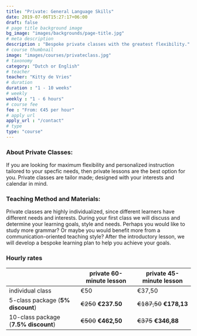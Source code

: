 ```yaml
---
title: "Private: General Language Skills"
date: 2019-07-06T15:27:17+06:00
draft: false
# page title background image
bg_image: "images/backgrounds/page-title.jpg"
# meta description
description : "Bespoke private classes with the greatest flexibility."
# course thumbnail
image: "images/courses/privateclass.jpg"
# taxonomy
category: "Dutch or English"
# teacher
teacher: "Kitty de Vries"
# duration
duration : "1 - 10 weeks"
# weekly
weekly : "1 - 6 hours"
# course fee
fee : "From: €45 per hour"
# apply url
apply_url : "/contact"
# type
type: "course"
---
```



### About Private Classes:
If you are looking for maximum flexibility and personalized instruction tailored to your specfic needs, then private lessons are the best option for you. Private classes are tailor made; designed with your interests and calendar in mind. 

### Teaching Method and Materials:
Private classes are highly individualized, since different learners have different needs and interests. During your first class we will discuss and determine your learning goals, style and needs. Perhaps you would like to study more grammar? Or maybe you would benefit more from a communication-oriented teaching style? After the introductory lesson, we will develop a bespoke learning plan to help you achieve your goals.

</p>

### Hourly rates

| |private 60-minute lesson| private 45-minute lesson |
|---|---|---|
|  individual class | €50 | €37,50|
|  5-class package (__5% discount__) | ~~€250~~ __€237.50__ | ~~€187,50~~ __€178,13__|
|  10-class package (__7.5% discount__) | ~~€500~~ __€462,50__ | ~~€375~~ __€346,88__|


